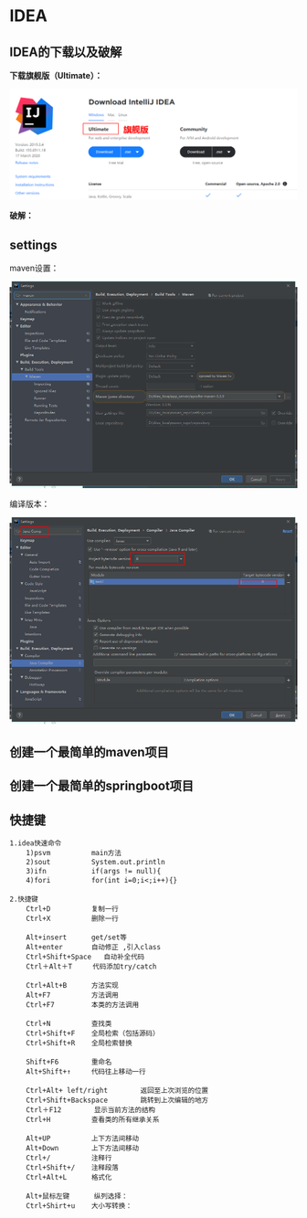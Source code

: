 # IDEA

## IDEA的下载以及破解

**下载旗舰版（Ultimate）：**

![1586098329940](./idea.assets/1586098329940.png)

**破解：**

## settings

maven设置：

![1586088305805](./idea.assets/1586088305805.png)



编译版本：

![1586097795008](./idea.assets/1586097795008.png)



## 创建一个最简单的maven项目



## 创建一个最简单的springboot项目





## 快捷键

```
1.idea快速命令
	1)psvm			main方法
	2)sout          System.out.println
	3)ifn			if(args != null){
	4)fori			for(int i=0;i<;i++){}
	
2.快捷键
	Ctrl+D     		复制一行
	Ctrl+X     		删除一行
	
	Alt+insert  	get/set等
	Alt+enter		自动修正 ,引入class
	Ctrl+Shift+Space   自动补全代码
	Ctrl＋Alt＋T	   代码添加try/catch
	
	Ctrl+Alt+B		方法实现
	Alt+F7			方法调用
	Ctrl+F7			本类的方法调用
	
	Ctrl+N			查找类
	Ctrl+Shift+F	全局检索（包括源码）
	Ctrl+Shift+R	全局检索替换
	
	Shift+F6 		重命名
	Alt+Shift+↑   	代码往上移动一行
	
	Ctrl+Alt+ left/right 		返回至上次浏览的位置
	Ctrl+Shift+Backspace     	跳转到上次编辑的地方
	Ctrl＋F12		显示当前方法的结构
	Ctrl+H   		查看类的所有继承关系
	
	Alt+UP			上下方法间移动
	Alt+Down		上下方法间移动
	Ctrl+/     		注释行
	Ctrl+Shift+/    注释段落
	Ctrl+Alt+L      格式化
	
	Alt+鼠标左键	  纵列选择：
	Ctrl+Shirt+u	大小写转换：
```